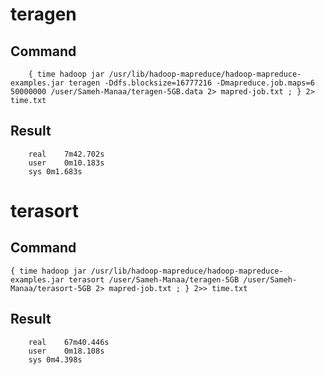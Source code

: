 # teragen
## Command
		{ time hadoop jar /usr/lib/hadoop-mapreduce/hadoop-mapreduce-examples.jar teragen -Ddfs.blocksize=16777216 -Dmapreduce.job.maps=6 50000000 /user/Sameh-Manaa/teragen-5GB.data 2> mapred-job.txt ; } 2> time.txt
##	 Result
```
	real	7m42.702s
	user	0m10.183s
	sys	0m1.683s
```

# terasort
## 	Command
	{ time hadoop jar /usr/lib/hadoop-mapreduce/hadoop-mapreduce-examples.jar terasort /user/Sameh-Manaa/teragen-5GB /user/Sameh-Manaa/terasort-5GB 2> mapred-job.txt ; } 2>> time.txt
##	 Result
```
	real	67m40.446s
	user	0m18.108s
	sys	0m4.398s
```
